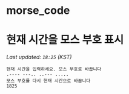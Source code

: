 # morse_code
# 현재 시간을 모스 부호 표시
<!-- MORSE_TIME_START -->
_Last updated: `18:25` (KST)_

```
현재 시간을 입력하세요. 모스 부호로 바꿉니다
.---- ---.. ..--- .....
모스 부호를 다시 현재 시간으로 바꿉니다
1825
```
<!-- MORSE_TIME_END -->
